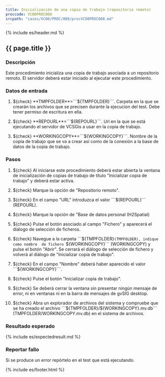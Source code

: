 ```yaml
---
title: Inicialización de una copia de trabajo (repositorio remoto)
proccode: VC00PROC008
srcpath: "casos/VC00/PROC/008/procVC00PROC008.md"
---
```


{% include es/header.md %}

## {{ page.title }}

### Descripción

Este procedimiento inicializa una copia de trabajo asociada a un repositorio remoto. 
El servidor deberá estar iniciado al ejecutar este procedimiento.


### Datos de entrada

1. ${check} **TMPFOLDER**=```${TMPFOLDER}```. Carpeta en la que se crearán los archivos que se precisen 
   durante la ejecucion del test. Debe tener permiso de escritura en ella.
   
2. ${check} **REPOURL**=```${REPOURL}```. Url en la que se está ejecutando el 
   servidor de VCSGis a usar en la copia de trabajo.

3. ${check} **WORKINGCOPY**=```${WORKINGCOPY}```. Nombre de la copia de trabajo que se va a crear así como 
   de la conexión a la base de datos de la copia de trabajo. 

### Pasos

1. ${check} Al iniciarse este procedimiento deberá estar abierta la ventana de inicialización de copias de 
   trabajo de título "Inicializar copia de trabajo" y deberá estar activa.

2. ${check} Marque la opción de "Repositorio remoto".

3. ${check} En el campo "URL" introduzca el valor ```${REPOURL}``` (REPOURL). 

4. ${check} Marque la opción de "Base de datos personal (H2Spatial)

5. ${check} Pulse el botón asociado al campo "Fichero" y aparecerá el diálogo de selección de ficheros.
   
6. ${check} Navegue a la carpeta ```${TMPFOLDER}``` (TMPFOLDER), indique como nombre 
   de fichero  ```${WORKINGCOPY}``` (WORKINGCOPY) y pulse el botón "Abrir".
   Se cerrará el diálogo de selección de fichero y volverá al diálogo de "Inicializar copia de trabajo".
   
7. ${check} En el campo "Nombre" deberá haber aparecido el valor ```${WORKINGCOPY}```.

8. ${check} Pulse el botón "Inicializar copia de trabajo".

9. ${check} Se deberá cerrar la ventana sin presentar ningún mensaje de error,
   ni en ventanas ni en la barra de mensajes de gvSIG desktop.

10. ${check} Abra un explorador de archivos del sistema y compruebe que se ha creado el archivo 
    ```${TMPFOLDER}/${WORKINGCOPY}.mv.db``` (TMPFOLDER/WORKINGCOPY.mv.db)
    en el sistema de archivos.

### Resultado esperado

{% include es/expectedresult.md %}

### Reportar fallo

Si se produce un error repórtelo en el test que está ejecutando.

{% include es/footer.html %}

